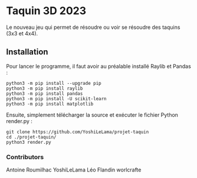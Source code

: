 # Taquin 3D 2023

Le nouveau jeu qui permet de résoudre ou voir se résoudre des taquins (3x3 et 4x4).

## Installation

Pour lancer le programme, il faut avoir au préalable installé Raylib et Pandas :

```commandline
python3 -m pip install --upgrade pip
python3 -m pip install raylib
python3 -m pip install pandas
python3 -m pip install -U scikit-learn
python3 -m pip install matplotlib
```

Ensuite, simplement télécharger la source et exécuter le fichier Python render.py :

```commandline
git clone https://github.com/YoshiLeLama/projet-taquin
cd ./projet-taquin/
python3 render.py
```
### Contributors 
Antoine Roumilhac YoshiLeLama
Léo Flandin worlcrafte
